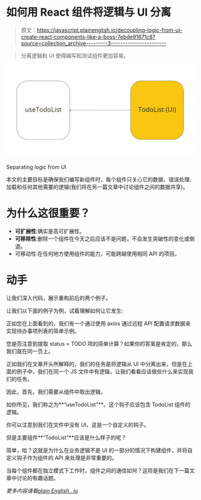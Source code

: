 # 如何用 React 组件将逻辑与 UI 分离

> 原文：<https://javascript.plainenglish.io/decoupling-logic-from-ui-create-react-components-like-a-boss-7ebde91671c8?source=collection_archive---------3----------------------->

> 分离逻辑和 UI 使得编写和测试组件更加容易。

![](img/43e96fe8d3564c17a2e291c787717cc5.png)

Separating logic from UI

本文的主要目标是确保我们编写新组件时，每个组件只关心它的数据、错误处理、加载和任何其他需要的逻辑(我们将在另一篇文章中讨论组件之间的数据共享)。

# 为什么这很重要？

*   **可扩展性**:确实是高可扩展性。
*   **可移除性**:删除一个组件在今天之后应该不是问题，不会发生突破性的变化或倒退。
*   可移动性:在任何地方使用组件的能力，可能跨越使用相同 API 的项目。

# **动手**

让我们深入代码，展示重构前后的两个例子。

让我们以下面的例子为例，试着理解如何让它发生:

正如您在上面看到的，我们有一个通过使用 axios 通过远程 API 配置请求数据来实现待办事项列表的简单示例。

您是否注意到提取 status = TODO 项的简单计算？如果你的答案是肯定的，那么我们就在同一页上。

正如我们在文章开头所解释的，我们的任务是将逻辑从 UI 中分离出来，但是在上面的例子中，我们在同一个 JS 文件中有逻辑，让我们看看应该做些什么来实现我们的任务。

因此，首先，我们需要从组件中取出逻辑。

如你所见，我们称之为**“useTodoList”**。这个钩子应该包含 TodoList 组件的逻辑。

你可以注意到我们在文件中没有 UI，这是一个自定义的钩子。

但是主要组件**“TodoList”**应该是什么样子的呢？

简单，哈？这就是为什么在业务逻辑不是 UI 的一部分的情况下构建组件，并将自定义钩子作为组件的 API 来处理是非常重要的。

当每个组件都在独立模式下工作时，组件之间的通信如何？这将是我们在下一篇文章中讨论的有趣话题。

*更多内容请看*[*plain English . io*](http://plainenglish.io/)